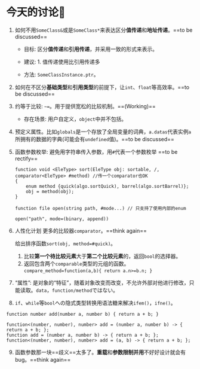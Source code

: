 # 今天的讨论🙂

1. 如何不用`SomeClass&`或是`SomeClass*`来表达区分**值传递**和**地址传递**。==to be discussed==

   * 目标: 区分**值传递**和**引用传递**，并采用一致的形式来表示。

   * 建议: 1. 值传递使用比引用传递多

   * 方法: `SomeClassInstance.ptr`。

     

2. 如何在不区分**基础类型**和**引用类型**的前提下，让`int`、`float`等高效率。==to be discussed==

3. 约等于比较: `~=`。用于提供宽松的比较机制。==(Working)==

   * 存在场景: 用户自定义，`object`中并不包括。

4. 预定义属性。比如`globals`是一个存放了全局变量的词典，`a.datas`代表实例`a`所拥有的数据的字典(可能会有`undefined`值)。==to be discussed==

5. 函数参数枚举: 避免用字符串传入参数，用`#`代表一个参数枚举 ==to be rectify==

   ```
   function void <EleType> sort(EleType obj: sortable, /,  comparator<EleType> #method) //传一个comparator也OK
   {
       enum method {quick(algo.sortQuick), barrel(algo.sortBarrel)};
       obj = method(obj);
   }
   
   function file open(string path, #mode...) // 只支持了使用内部的enum
   
   open("path", mode=(binary, append))
   ```

   

6. 人性化计划 更多的比较器`comparator`。==think again==

   给出排序函数`sort(obj, method=#quick)`。

   1. 比较**第一个待比较元素**大于**第二个比较元素**的，返回`bool`的选择器。
   2. 返回包含两个`comparable`类型的元组的函数。`compare_method=function(a,b){ return a.n>=b.n; }`

7. “属性”: 是对象的“特征”，随着对象改变而改变，不允许外部对他进行修改，只能读取。`data`，`function/method`ではない。

8. `if`、`while`等`bool`への隐式类型转换用语法糖来解决`ifem()`，`ifne()`。



```
function number add(number a, number b) { return a + b; }

function<(number, number), number> add = (number a, number b) -> { return a + b; };
function add = (number a, number b) -> { return a + b; };
function<(number, number), number> add = (a, b) -> { return a + b; };
```



9. 函数参数那一块==歧义==太多了。**重载**和**参数限制并用**不好好设计就会有bug。==think again==
